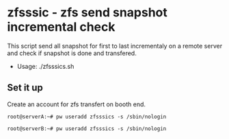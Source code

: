 # zfsssic - zfs send snapshot incremental check 

This script send all snapshot for first to last incrementaly on a remote server and check if snapshot is done and transfered.  
	  
* Usage: ./zfsssics.sh

## Set it up

Create an account for zfs transfert on booth end.  

~~~
root@serverA:~# pw useradd zfsssics -s /sbin/nologin
~~~

~~~
root@serverB:~# pw useradd zfsssics -s /sbin/nologin
~~~

